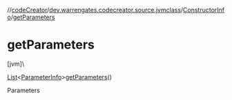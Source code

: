 //[codeCreator](../../../index.md)/[dev.warrengates.codecreator.source.jvmclass](../index.md)/[ConstructorInfo](index.md)/[getParameters](get-parameters.md)

# getParameters

[jvm]\

[List](https://docs.oracle.com/javase/8/docs/api/java/util/List.html)&lt;[ParameterInfo](../-parameter-info/index.md)&gt;[getParameters](get-parameters.md)()

Parameters
